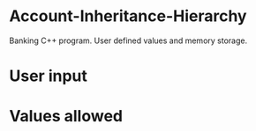 # Account-Inheritance-Hierarchy
Banking C++ program. User defined values and memory storage. 

# User input 

# Values allowed 
